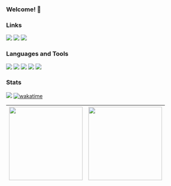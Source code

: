 ### Welcome! :wave:

### Links
[<img src="https://img.shields.io/badge/linkedin-%230D1117.svg?&style=for-the-badge&logo=linkedin&logoColor=ff3860" />](https://www.linkedin.com/in/gabrielamilet/) [<img src="https://img.shields.io/badge/Itch.io-0D1117?style=for-the-badge&logo=itchdotio&logoColor=ff3860" />](https://jasbrela.itch.io) [<img src="https://img.shields.io/badge/-Behance-0D1117?style=for-the-badge&logo=behance&logoColor=ff3860" />](https://behance.net/gabrielamilet)
<!-- [<img src="" />]() -->

### Languages and Tools
<img src="https://img.shields.io/badge/Unity-0D1117?style=for-the-badge&logo=unity&logoColor=ff3860"> <img src="https://img.shields.io/badge/C%23-0D1117?style=for-the-badge&logo=c-sharp&logoColor=ff3860"> <img src="https://img.shields.io/badge/Cocos%20Creator-0D1117?style=for-the-badge&logo=cocos&logoColor=ff3860"> <img src="https://img.shields.io/badge/TypeScript-0D1117?style=for-the-badge&logo=typescript&logoColor=ff3860"> <img src="https://img.shields.io/badge/Git-0D1117?style=for-the-badge&logo=git&logoColor=ff3860">

<!-- <img src=""> -->

### Stats
![](https://komarev.com/ghpvc/?username=jasbrela&label=❤&color=ff3860) [![wakatime](https://wakatime.com/badge/user/9400f2ac-e442-4aad-ac8a-ae5f26918eb3.svg)](https://wakatime.com/@9400f2ac-e442-4aad-ac8a-ae5f26918eb3)

|<img height="200em" src="https://github-readme-stats.vercel.app/api?username=jasbrela&count_private=true&show_icons=true&hide_border=true&bg_color=0D1117&text_color=d6d6d6&title_color=ff3860&icon_color=ff3860" /> | <img height="200em" src="github-readme-stats.vercel.app/api/wakatime?username=jasbrela&hide_border=true&bg_color=0D1117&text_color=d6d6d6&title_color=ff3860&hide=xml,yaml,properties,textmate,config,sql,IDEA_MODULE,TSConfig,Assembly,Bash,Gradle,Groovy,CMake,Text,GitIgnore%20File,Solution%20File,Git%20Config,Markdown,Other&range=last_7_days"/> | 
| ------------- | ------------- |  
